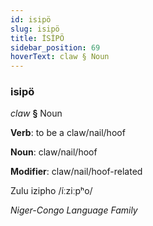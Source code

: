 ```yaml
---
id: isipö
slug: isipö
title: İSİPÖ
sidebar_position: 69
hoverText: claw § Noun
---
```


### isipö

*claw* **§** Noun

**Verb**: to be a claw/nail/hoof

**Noun**: claw/nail/hoof

**Modifier**: claw/nail/hoof-related

Zulu izipho /íːziːpʰo/

*Niger-Congo Language Family*